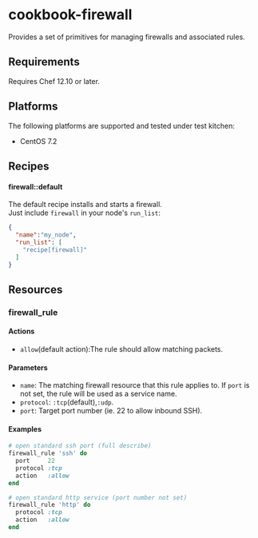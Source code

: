 # cookbook-firewall
Provides a set of primitives for managing firewalls and associated rules.

## Requirements
Requires Chef 12.10 or later.

## Platforms
The following platforms are supported and tested under test kitchen:
+ CentOS 7.2

## Recipes
#### firewall::default
The default recipe installs and starts a firewall.  
Just include `firewall` in your node's `run_list`:

```json
{
  "name":"my_node",
  "run_list": [
    "recipe[firewall]"
  ]
}
```

## Resources
### firewall_rule
#### Actions
+ `allow`(default action):The rule should allow matching packets.
#### Parameters
+ `name`: The matching firewall resource that this rule applies to. If `port` is not set, the rule will be used as a service name.
+ `protocol`: `:tcp`(default),`:udp`.
+ `port`: Target port number (ie. 22 to allow inbound SSH).

#### Examples

```ruby
# open standard ssh port (full describe)
firewall_rule 'ssh' do
  port     22
  protocol :tcp
  action   :allow
end

# open standard http service (port number not set)
firewall_rule 'http' do
  protocol :tcp
  action   :allow
end

```
